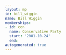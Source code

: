 ```yaml
---
layout: mp
id: bill_wiggin
name: Bill Wiggin
memberships:
- id: con
  name: Conservative Party
  start: '2001-10-24'
  end: 
autogenerated: true
---
```

